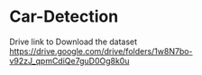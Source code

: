 # Car-Detection

Drive link to Download the dataset
https://drive.google.com/drive/folders/1w8N7bo-v92zJ_qpmCdiQe7guD0Og8k0u
